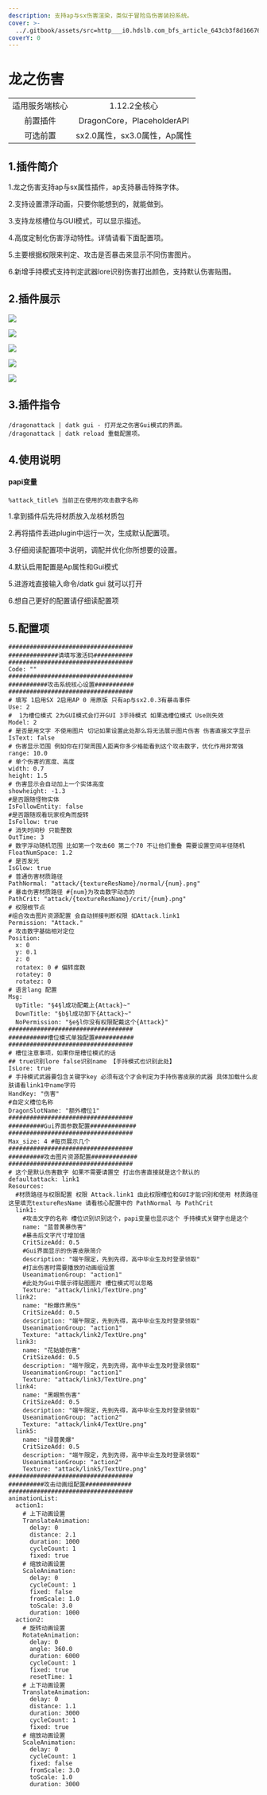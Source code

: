 ```yaml
---
description: 支持ap与sx伤害渲染，类似于冒险岛伤害装扮系统。
cover: >-
  ../.gitbook/assets/src=http___i0.hdslb.com_bfs_article_643cb3f8d166763b7f2ea894adeffe7b93301acb.jpg&refer=http___i0.hdslb.jpg
coverY: 0
---
```


# 龙之伤害

|         |                           |
| :-----: | :-----------------------: |
| 适用服务端核心 |         1.12.2全核心         |
|   前置插件  | DragonCore，PlaceholderAPI |
|   可选前置  |    sx2.0属性，sx3.0属性，Ap属性   |

## 1.插件简介

1.龙之伤害支持ap与sx属性插件，ap支持暴击特殊字体。

&#x20;2.支持设置漂浮动画，只要你能想到的，就能做到。

&#x20;3.支持龙核槽位与GUI模式，可以显示描述。

&#x20;4.高度定制化伤害浮动特性。详情请看下面配置项。

&#x20;5.主要根据权限来判定、攻击是否暴击来显示不同伤害图片。

&#x20;6.新增手持模式支持判定武器lore识别伤害打出颜色，支持默认伤害贴图。

## 2.插件展示

![](<../.gitbook/assets/image (1) (1).png>)

![](<../.gitbook/assets/image (6) (1) (1) (1) (1).png>)

![](<../.gitbook/assets/image (7) (1) (1).png>)

![](<../.gitbook/assets/image (4) (1).png>)

![](<../.gitbook/assets/image (5) (1) (1) (1).png>)

## 3.插件指令

```
/dragonattack | datk gui - 打开龙之伤害Gui模式的界面。
/dragonattack | datk reload 重载配置项。
```

## 4.使用说明

#### papi变量

```
%attack_title% 当前正在使用的攻击数字名称
```

1.拿到插件后先将材质放入龙核材质包

2.再将插件丢进plugin中运行一次，生成默认配置项。

3.仔细阅读配置项中说明，调配并优化你所想要的设置。

4.默认启用配置是Ap属性和Gui模式

5.进游戏直接输入命令/datk gui 就可以打开

6.想自己更好的配置请仔细读配置项

## 5.配置项

```
###################################
##############请填写激活码###########
###################################
Code: ""
###################################
###########攻击系统核心设置###########
###################################
# 填写 1启用SX 2启用AP 0 用原版 只有ap与sx2.0.3有暴击事件
Use: 2
#  1为槽位模式 2为GUI模式会打开GUI 3手持模式 如果选槽位模式 Use则失效
Model: 2
# 是否是用文字 不使用图片 切记如果设置此处那么将无法展示图片伤害 伤害直接文字显示
IsText: false
# 伤害显示范围 例如你在打架周围人距离你多少格能看到这个攻击数字，优化作用非常强
range: 10.0
# 单个伤害的宽度、高度
width: 0.7
height: 1.5
# 伤害显示会自动加上一个实体高度
showheight: -1.3
#是否跟随怪物实体
IsFollowEntity: false
#是否跟随观看玩家视角而旋转
IsFollow: true
# 消失时间秒 只能整数
OutTime: 3
# 数字浮动随机范围 比如第一个攻击60 第二个70 不让他们重叠 需要设置空间半径随机
FloatNumSpace: 1.2
# 是否发光
IsGlow: true
# 普通伤害材质路径
PathNormal: "attack/{textureResName}/normal/{num}.png"
# 暴击伤害材质路径 #{num}为攻击数字动态的
PathCrit: "attack/{textureResName}/crit/{num}.png"
# 权限根节点
#组合攻击图片资源配置 会自动拼接判断权限 如Attack.link1
Permission: "Attack."
# 攻击数字基础相对定位
Position:
  x: 0
  y: 0.1
  z: 0
  rotatex: 0 # 偏转度数
  rotatey: 0
  rotatez: 0
# 语言lang 配置
Msg:
  UpTitle: "§4§l成功配戴上{Attack}~"
  DownTitle: "§b§l成功卸下{Attack}~"
  NoPermission: "§e§l你没有权限配戴这个{Attack}"
###################################
###########槽位模式单独配置###########
###################################
# 槽位注意事项，如果你是槽位模式的话
## true识别lore false识别name 【手持模式也识别此处】
IsLore: true
# 手持模式武器要包含关键字key 必须有这个才会判定为手持伤害皮肤的武器 具体加载什么皮肤请看link1中name字符
HandKey: "伤害"
#自定义槽位名称
DragonSlotName: "额外槽位1"
###################################
##########Gui界面参数配置#############
###################################
Max_size: 4 #每页展示几个
###################################
##########攻击图片资源配置#############
###################################
# 这个是默认伤害数字 如果不需要请置空 打出伤害直接就是这个默认的
defaultattack: link1
Resources:
  #材质路径与权限配置 权限 Attack.link1 由此权限槽位和GUI才能识别和使用 材质路径 这里填充textureResName 请看核心配置中的 PathNormal 与 PathCrit
  link1:
    #攻击文字的名称 槽位识别识别这个，papi变量也显示这个 手持模式关键字也是这个
    name: "蓝普黄暴伤害"
    #暴击后文字尺寸增加值
    CritSizeAdd: 0.5
    #Gui界面显示的伤害皮肤简介
    description: "端午限定，先到先得，高中毕业生及时登录领取"
    #打出伤害时需要播放的动画组设置
    UseanimationGroup: "action1"
    #此处为Gui中展示得贴图图片 槽位模式可以忽略
    Texture: "attack/link1/TextUre.png"
  link2:
    name: "粉爆炸黑伤"
    CritSizeAdd: 0.5
    description: "端午限定，先到先得，高中毕业生及时登录领取"
    UseanimationGroup: "action1"
    Texture: "attack/link2/TextUre.png"
  link3:
    name: "花姑娘伤害"
    CritSizeAdd: 0.5
    description: "端午限定，先到先得，高中毕业生及时登录领取"
    UseanimationGroup: "action1"
    Texture: "attack/link3/TextUre.png"
  link4:
    name: "黑眼熊伤害"
    CritSizeAdd: 0.5
    description: "端午限定，先到先得，高中毕业生及时登录领取"
    UseanimationGroup: "action2"
    Texture: "attack/link4/TextUre.png"
  link5:
    name: "绿普黄爆"
    CritSizeAdd: 0.5
    description: "端午限定，先到先得，高中毕业生及时登录领取"
    UseanimationGroup: "action2"
    Texture: "attack/link5/TextUre.png"
###################################
##########攻击动画组配置#############
###################################
animationList:
  action1:
    # 上下动画设置
    TranslateAnimation:
      delay: 0
      distance: 2.1
      duration: 1000
      cycleCount: 1
      fixed: true
    # 缩放动画设置
    ScaleAnimation:
      delay: 0
      cycleCount: 1
      fixed: false
      fromScale: 1.0
      toScale: 3.0
      duration: 1000
  action2:
    # 旋转动画设置
    RotateAnimation:
      delay: 0
      angle: 360.0
      duration: 6000
      cycleCount: 1
      fixed: true
      resetTime: 1
    # 上下动画设置
    TranslateAnimation:
      delay: 0
      distance: 1.1
      duration: 3000
      cycleCount: 1
      fixed: true
    # 缩放动画设置
    ScaleAnimation:
      delay: 0
      cycleCount: 1
      fixed: false
      fromScale: 3.0
      toScale: 1.0
      duration: 3000
```

